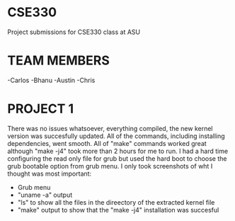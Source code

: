 # CSE330
Project submissions for CSE330 class at ASU 

# TEAM MEMBERS
-Carlos
-Bhanu
-Austin
-Chris

# PROJECT 1
There was no issues whatsoever, everything compiled, the new kernel version was succesfully updated.
All of the commands, including installing dependencies, went smooth.
All of "make" commands worked great although "make -j4" took more than 2 hours for me to run.
I had a hard time configuring the read only file for grub but used the hard boot to choose the grub bootable option from grub menu.
I only took screenshots of wht I thought was most important: 
  - Grub menu
  - "uname -a" output
  - "ls" to show all the files in the direectory of the extracted kernel file
  - "make" output to show that the "make -j4" installation was succesful
